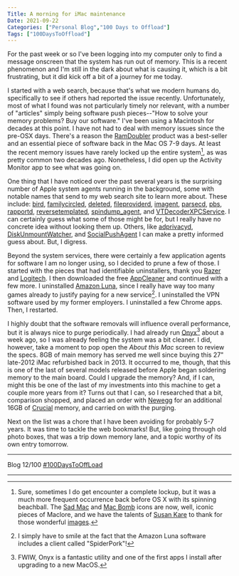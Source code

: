 ```yaml
---
Title: A morning for iMac maintenance
Date: 2021-09-22
Categories: ["Personal Blog","100 Days to Offload"]
Tags: ["100DaysToOffload"]
---
```


For the past week or so I've been logging into my computer only to find a message onscreen that the system has run out of memory. This is a recent phenomenon and I'm still in the dark about what is causing it, which is a bit frustrating, but it did kick off a bit of a journey for me today.

I started with a web search, because that's what we modern humans do, specifically to see if others had reported the issue recently. Unfortunately, most of what I found was not particularly timely nor relevant, with a number of "articles" simply being software push pieces--"How to solve your memory problems? Buy our software." I've been using a Macintosh for decades at this point. I have not had to deal with memory issues since the pre-OSX days. There's a reason the [RamDoubler](https://dfarq.homeip.net/ram-doubler-remembered/) product was a best-seller and an essential piece of software back in the Mac OS 7-9 days. At least the recent memory issues have rarely locked up the entire system[^1], as was pretty common two decades ago. Nonetheless, I did open up the Activity Monitor app to see what was going on.

One thing that I have noticed over the past several years is the surprising number of Apple system agents running in the background, some with notable names that send to my web search site to learn more about. These include: [bird](https://discussions.apple.com/thread/6606275), [familycircled](https://answerstoall.com/technology/how-do-i-update-certificates-on-my-mac/#What_is_Familycircled_on_Mac), [deleted](https://apple.stackexchange.com/questions/254810/what-is-the-deleted-daemon-in-macos), [fileproviderd](https://www.reddit.com/r/jailbreak/comments/84o8h3/question_what_is_fileproviderd_i_saw_it_in/), [imagent](https://apple.stackexchange.com/questions/86814/firewall-settings-with-imagent), [parsecd](https://apple.stackexchange.com/questions/266989/what-is-parsecd), [pbs](https://forums.macrumors.com/threads/pbs-process.159503/), [rapportd](https://apple.stackexchange.com/questions/308294/what-is-rapportd-and-why-does-it-want-incoming-network-connections), [reversetemplated](https://discussions.apple.com/thread/250082967), [spindump_agent](https://developer.apple.com/legacy/library/documentation/Darwin/Reference/ManPages/man8/spindump.8.html), and [VTDecoderXPCService](https://www.reddit.com/r/osx/comments/5lzg58/what_is_vtdecoderxpcservice_when_i_kill_the/). I can certainly guess what some of those might be for, but I really have no concrete idea without looking them up. Others, like [adprivacyd](https://www.unix.com/man-page/mojave/8/adprivacyd), [DiskUnmountWatcher](https://www.unix.com/man-page/mojave/8/diskunmountwatcher), and [SocialPushAgent](https://forums.macrumors.com/threads/socialpushagent-what-is-this.1521485/) I can make a pretty informed guess about. But, I digress.

Beyond the system services, there were certainly a few application agents for software I am no longer using, so I decided to prune a few of those. I started with the pieces that had identifiable uninstallers, thank you [Razer](https://www.razer.com) and [Logitech](https://www.logitech.com/). I then downloaded the free [AppCleaner](https://freemacsoft.net/appcleaner/) and continued with a few more. I uninstalled [Amazon Luna](https://www.amazon.com/luna/landing-page), since I really have way too many games already to justify paying for a new service[^2]. I uninstalled the VPN software used by my former employers. I uninstalled a few Chrome apps. Then, I restarted.

I highly doubt that the software removals will influence overall performance, but it is always nice to purge periodically. I had already run [Onyx](https://www.titanium-software.fr/en/onyx.html)[^3] about a week ago, so I was already feeling the system was a bit cleaner. I did, however, take a moment to pop open the *About this Mac* screen to review the specs. 8GB of main memory has served me well since buying this 27" late-2012 iMac refurbished back in 2013. It occurred to me, though, that this is one of the last of several models released before Apple began soldering memory to the main board. Could I upgrade the memory? And, if I can, might this be one of the last of my investments into this machine to get a couple more years from it? Turns out that I can, so I researched that a bit, comparison shopped, and placed an order with [Newegg](https://newegg.com) for an additional 16GB of [Crucial](https://www.crucial.com) memory, and carried on with the purging.

Next on the list was a chore that I have been avoiding for probably 5-7 years. It was time to tackle the web bookmarks! But, like going through old photo boxes, that was a trip down memory lane, and a topic worthy of its own entry tomorrow.


***
Blog 12/100 [#100DaysToOffLoad](https://100daystooffload.com)

***
[^1]: Sure, sometimes I do get encounter a complete lockup, but it was a much more frequent occurrence back before OS X with its spinning beachball. The [Sad Mac](https://apple.fandom.com/wiki/Sad_Mac) and [Mac Bomb](https://en.wikipedia.org/wiki/Bomb_(icon)) icons are now, well, iconic pieces of Maclore, and we have the talents of [Susan Kare](https://en.wikipedia.org/wiki/Susan_Kare) to thank for those wonderful [images](https://www.cnet.com/pictures/susan-kares-early-mac-icons-gave-computers-a-personality-photos/3/).

[^2]: I simply have to smile at the fact that the Amazon Luna software includes a client called "SpiderPork"!

[^3]: FWIW, Onyx is a fantastic utility and one of the first apps I install after upgrading to a new MacOS. 
